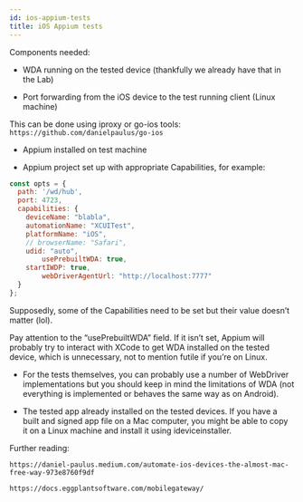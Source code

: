 ```yaml
---
id: ios-appium-tests
title: iOS Appium tests 
---
```

Components needed:

- WDA running on the tested device (thankfully we already have that in the Lab)

- Port forwarding from the iOS device to the test running client (Linux machine)

This can be done using iproxy or go-ios tools: `https://github.com/danielpaulus/go-ios`

 
- Appium installed on test machine 

- Appium project set up with appropriate Capabilities, for example:

```javascript
const opts = {
  path: '/wd/hub',
  port: 4723,
  capabilities: {
	deviceName: "blabla",
	automationName: "XCUITest",
	platformName: "iOS",
	// browserName: "Safari",
	udid: "auto",
        usePrebuiltWDA: true,
	startIWDP: true,
        webDriverAgentUrl: "http://localhost:7777"
  }
};
```
 

Supposedly, some of the Capabilities need to be set but their value doesn’t matter (lol).

Pay attention to the “usePrebuiltWDA” field. If it isn’t set, Appium will probably try to interact with XCode to get WDA installed on the tested device, which is unnecessary, not to mention futile if you’re on Linux.

 
- For the tests themselves, you can probably use a number of WebDriver implementations but you should keep in mind the limitations of WDA (not everything is implemented or behaves the same way as on Android).

 

- The tested app already installed on the tested devices. If you have a built and signed app file on a Mac computer, you might be able to copy it on a Linux machine and install it using ideviceinstaller.

 

Further reading:


`https://daniel-paulus.medium.com/automate-ios-devices-the-almost-mac-free-way-973e8760f9df` 

`https://docs.eggplantsoftware.com/mobilegateway/`
 

 
